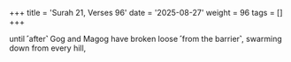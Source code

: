 +++
title = 'Surah 21, Verses 96'
date = '2025-08-27'
weight = 96
tags = []
+++

until ˹after˺ Gog and Magog have broken loose ˹from the barrier˺, swarming down from every hill,